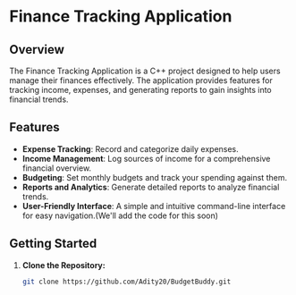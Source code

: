 # Finance Tracking Application

## Overview

The Finance Tracking Application is a C++ project designed to help users manage their finances effectively. The application provides features for tracking income, expenses, and generating reports to gain insights into financial trends.

## Features

- **Expense Tracking**: Record and categorize daily expenses.
- **Income Management**: Log sources of income for a comprehensive financial overview.
- **Budgeting**: Set monthly budgets and track your spending against them.
- **Reports and Analytics**: Generate detailed reports to analyze financial trends.
- **User-Friendly Interface**: A simple and intuitive command-line interface for easy navigation.(We'll add the code for this soon)


## Getting Started

1. **Clone the Repository:**
   ```bash
   git clone https://github.com/Adity20/BudgetBuddy.git